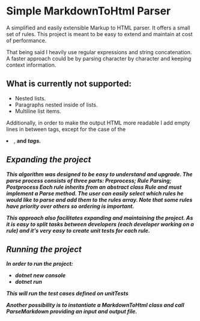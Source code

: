 # Simple MarkdownToHtml Parser
A simplified and easily extensible Markup to HTML parser. It offers a small set of rules.  This project is meant to be easy to extend and maintain at cost of performance.

That being said I heavily use regular expressions and string concatenation. A faster approach could be by parsing character by character and keeping context information. 

## What is currently not supported:

- Nested lists.
- Paragraphs nested inside of lists.
- Multiline list items.

Additionally, in order to make the output HTML more readable I add empty lines in between tags, except for the case of the <li>, <strong> and <em> tags.

## Expanding the project

This algorithm was designed to be easy to understand and upgrade. The parse process consists of three parts: Preprocess; Rule Parsing; Postprocess
Each rule inherits from an abstract class Rule and must implement a Parse method. The user can easily select which rules he would like to parse and add them to the rules array. Note that some rules have priority over others so ordering is important. 

This approach also facilitates expanding and maintaining the project. As it is easy to split tasks between developers (each developer working on a rule) and it's very easy to create unit tests for each rule.

## Running the project

In order to run the project:
- dotnet new console
- dotnet run

This will run the test cases defined on unitTests

Another possibility is to instantiate a MarkdownToHtml class and call ParseMarkdown providing an input and output file.
